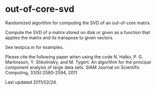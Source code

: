 # out-of-core-svd
Randomized algorithm for computing the SVD of an out-of-core matrix.

Compute the SVD of a matrix stored on disk or given as a function that applies the matrix and its transpose to given vectors.

See testpca.m for examples.

Please cite the following paper when using the code
N. Halko, P. G. Martinsson, Y. Shkolnisky, and M. Tygert. An algorithm for the principal component analysis of large data sets. SIAM Journal on Scientific Computing, 33(5):2580-2594, 2011

Last updated  2011/02/24. 
